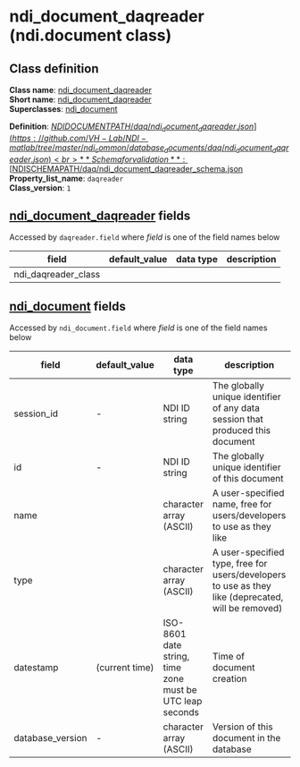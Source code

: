 # ndi_document_daqreader (ndi.document class)

## Class definition

**Class name**: [ndi_document_daqreader](ndi_document_daqreader.md)<br>
**Short name**: [ndi_document_daqreader](ndi_document_daqreader.md)<br>
**Superclasses**: [ndi_document](../ndi_document.md)

**Definition**: [$NDIDOCUMENTPATH/daq/ndi_document_daqreader.json](https://github.com/VH-Lab/NDI-matlab/tree/master/ndi_common/database_documents/daq/ndi_document_daqreader.json)<br>
**Schema for validation**: [$NDISCHEMAPATH/daq/ndi_document_daqreader_schema.json](https://github.com/VH-Lab/NDI-matlab/tree/master/ndi_common/schema_documents/daq/ndi_document_daqreader_schema.json)<br>
**Property_list_name**: `daqreader`<br>
**Class_version**: `1`<br>


## [ndi_document_daqreader](ndi_document_daqreader.md) fields

Accessed by `daqreader.field` where *field* is one of the field names below

| field | default_value | data type | description |
| --- | --- | --- | --- |
| ndi_daqreader_class |  |  |  |


## [ndi_document](../ndi_document.md) fields

Accessed by `ndi_document.field` where *field* is one of the field names below

| field | default_value | data type | description |
| --- | --- | --- | --- |
| session_id | - | NDI ID string | The globally unique identifier of any data session that produced this document |
| id | - | NDI ID string | The globally unique identifier of this document |
| name |  | character array (ASCII) | A user-specified name, free for users/developers to use as they like |
| type |  | character array (ASCII) | A user-specified type, free for users/developers to use as they like (deprecated, will be removed) |
| datestamp | (current time) | ISO-8601 date string, time zone must be UTC leap seconds | Time of document creation |
| database_version | - | character array (ASCII) | Version of this document in the database |


